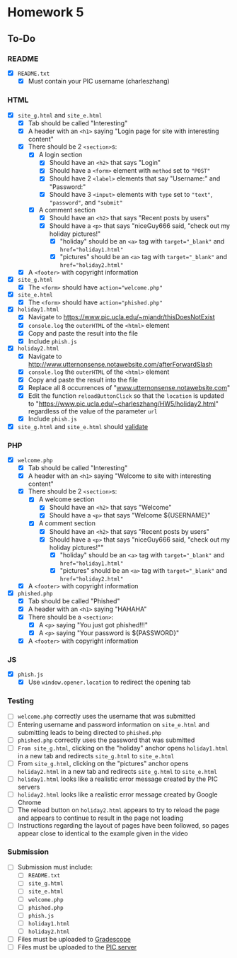 # Homework 5

## To-Do

### README

- [x] `README.txt`
  - [x] Must contain your PIC username (charleszhang)

### HTML

- [x] `site_g.html` and `site_e.html`
  - [x] Tab should be called "Interesting"
  - [x] A header with an `<h1>` saying "Login page for site with interesting content"
  - [x] There should be 2 `<section>`s:
    - [x] A login section
      - [x] Should have an `<h2>` that says "Login"
      - [x] Should have a `<form>` element with `method` set to `"POST"`
      - [x] Should have 2 `<label>` elements that say "Username:" and "Password:"
      - [x] Should have 3 `<input>` elements with `type` set to `"text"`, `"password"`, and `"submit"`
    - [x] A comment section
      - [x] Should have an `<h2>` that says "Recent posts by users"
      - [x] Should have a `<p>` that says "niceGuy666 said, "check out my holiday pictures!"
        - [x] "holiday" should be an `<a>` tag with `target="_blank"` and `href="holiday1.html"`
        - [x] "pictures" should be an `<a>` tag with `target="_blank"` and `href="holiday2.html"`
  - [x] A `<footer>` with copyright information
- [x] `site_g.html`
  - [x] The `<form>` should have `action="welcome.php"`
- [x] `site_e.html`
  - [x] The `<form>` should have `action="phished.php"`
- [x] `holiday1.html`
  - [x] Navigate to https://www.pic.ucla.edu/~mjandr/thisDoesNotExist
  - [x] `console.log` the `outerHTML` of the `<html>` element
  - [x] Copy and paste the result into the file
  - [x] Include `phish.js`
- [x] `holiday2.html`
  - [x] Navigate to http://www.utternonsense.notawebsite.com/afterForwardSlash
  - [x] `console.log` the `outerHTML` of the `<html>` element
  - [x] Copy and paste the result into the file
  - [x] Replace all 8 occurrences of "www.utternonsense.notawebsite.com"
  - [x] Edit the function `reloadButtonClick` so that the `location` is updated to "https://www.pic.ucla.edu/~charleszhang/HW5/holiday2.html" regardless of the value of the parameter `url`
  - [x] Include `phish.js`
- [x] `site_g.html` and `site_e.html` should [validate](https://validator.w3.org/)

### PHP

- [x] `welcome.php`
  - [x] Tab should be called "Interesting"
  - [x] A header with an `<h1>` saying "Welcome to site with interesting content"
  - [x] There should be 2 `<section>`s:
    - [x] A welcome section
      - [x] Should have an `<h2>` that says "Welcome"
      - [x] Should have a `<p>` that says "Welcome ${USERNAME}"
    - [x] A comment section
      - [x] Should have an `<h2>` that says "Recent posts by users"
      - [x] Should have a `<p>` that says "niceGuy666 said, "check out my holiday pictures!""
        - [x] "holiday" should be an `<a>` tag with `target="_blank"` and `href="holiday1.html"`
        - [x] "pictures" should be an `<a>` tag with `target="_blank"` and `href="holiday2.html"`
  - [x] A `<footer>` with copyright information
- [x] `phished.php`
  - [x] Tab should be called "Phished"
  - [x] A header with an `<h1>` saying "HAHAHA"
  - [x] There should be a `<section>`:
    - [x] A `<p>` saying "You just got phished!!!"
    - [x] A `<p>` saying "Your password is ${PASSWORD}"
  - [x] A `<footer>` with copyright information

### JS

- [x] `phish.js`
  - [x] Use `window.opener.location` to redirect the opening tab

### Testing

- [ ] `welcome.php` correctly uses the username that was submitted
- [ ] Entering username and password information on `site_e.html` and submitting leads to being
  directed to `phished.php`
- [ ] `phished.php` correctly uses the password that was submitted
- [ ] `From site_g.html`, clicking on the "holiday" anchor opens `holiday1.html` in a new tab and
  redirects `site_g.html` to `site_e.html`
- [ ] From `site_g.html`, clicking on the "pictures" anchor opens `holiday2.html` in a new tab and
  redirects `site_g.html` to `site_e.html`
- [ ] `holiday1.html` looks like a realistic error message created by the PIC servers
- [ ] `holiday2.html` looks like a realistic error message created by Google Chrome
- [ ] The reload button on `holiday2.html` appears to try to reload the page and appears to continue
  to result in the page not loading
- [ ] Instructions regarding the layout of pages have been followed, so pages appear close to identical
  to the example given in the video

### Submission

- [ ] Submission must include:
  - [ ] `README.txt`
  - [ ] `site_g.html`
  - [ ] `site_e.html`
  - [ ] `welcome.php`
  - [ ] `phished.php`
  - [ ] `phish.js`
  - [ ] `holiday1.html`
  - [ ] `holiday2.html`
- [ ] Files must be uploaded to [Gradescope](https://bruinlearn.ucla.edu/courses/160942/external_tools/408)
- [ ] Files must be uploaded to the [PIC server](http://www.pic.ucla.edu/~charleszhang/HW5/site_g.html)